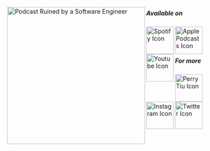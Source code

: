 <a href="https://www.perrytiu.com/podcast/"><img align="left" src="https://www.perrytiu.com/podcast/artwork.png" width="320" alt="Podcast Ruined by a Software Engineer"></a>

##### Available on

<a href="https://open.spotify.com/show/6Is85V7q2hLIBtmynIhnJr"><img align="left" src="https://www.perrytiu.com/icons/spotify.webp" width="64" alt="Spotify Icon"></a>
<a href="https://podcasts.apple.com/us/podcast/podcast-ruined-by-a-software-engineer/id1478571616"><img align="left" src="https://www.perrytiu.com/icons/apple_podcasts.webp" width="64" alt="Apple Podcasts Icon"></a>
<a href="https://www.youtube.com/channel/UCZJ-JiFO1Lb6mn1rF1QWmPA"><img align="left" src="https://www.perrytiu.com/icons/youtube.webp" width="64" alt="Youtube Icon"></a>

<br />
<br />
<br />

##### For more

<a href="https://www.perrytiu.com/"><img align="left" src="https://www.perrytiu.com/icons/pt.png" width="64" alt="Perry Tiu Icon"></a>
<a href="https://www.instagram.com/doctorpoor/"><img align="left" src="https://www.perrytiu.com/icons/instagram.webp" width="64" alt="Instagram Icon"></a>
<a href="https://twitter.com/perry_tiu"><img align="left" src="https://www.perrytiu.com/icons/twitter.webp" width="64" alt="Twitter Icon"></a>
